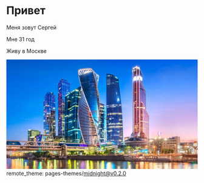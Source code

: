 # Привет

Меня зовут Сергей

Мне 31 год

Живу в Москве

![Moscow](635a811bf1ab5.jpg)
remote_theme: pages-themes/midnight@v0.2.0